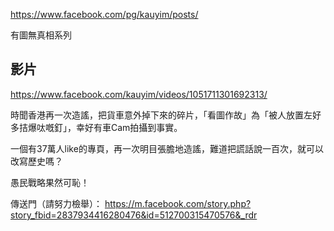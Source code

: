 
https://www.facebook.com/pg/kauyim/posts/

有圖無真相系列

## 影片

https://www.facebook.com/kauyim/videos/1051711301692313/

時聞香港再一次造謠，把貨車意外掉下來的碎片，「看圖作故」為「被人放置左好多拮爆呔嘅釘」，幸好有車Cam拍攝到事實。

一個有37萬人like的專頁，再一次明目張膽地造謠，難道把謊話說一百次，就可以改寫歷史嗎？

愚民戰略果然可恥！

傳送門（請努力檢舉）：
https://m.facebook.com/story.php?story_fbid=2837934416280476&id=512700315470576&_rdr